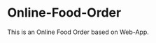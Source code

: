 # Online-Food-Order

This is an Online Food Order based on Web-App.













































































































